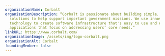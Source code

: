 ```yaml
---
organizationName: Corbalt
organizationDescription: “Corbalt is passionate about building simple, scalable
  solutions to help support important government missions. We use innovative
  technology to create software infrastructure that's easy to use and develop
  applications that focus on addressing users’ core needs.”
linkURL: https://www.corbalt.com/
organizationImage: /assets/img/logo-corbalt.png
organizationAlt: Corbalt
foundingMember: false
---
```

